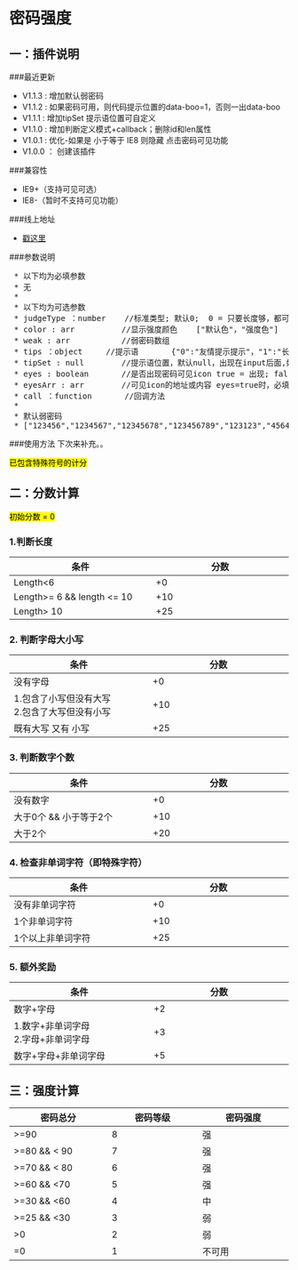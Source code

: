 # 密码强度

## 一：插件说明
###最近更新
- V1.1.3 :  增加默认弱密码
- V1.1.2 :  如果密码可用，则代码提示位置的data-boo=1，否则一出data-boo
- V1.1.1 :  增加tipSet 提示语位置可自定义
- V1.1.0 :  增加判断定义模式+callback；删除id和len属性
- V1.0.1 :  优化-如果是 小于等于 IE8 则隐藏 点击密码可见功能
- V1.0.0 ： 创建该插件
 
###兼容性
- IE9+（支持可见可选）
- IE8-（暂时不支持可见功能）

###线上地址
- [戳这里](http://whj.fayfox.com/demo/plugIn.passwordStrength/)

###参数说明
<pre>
 * 以下均为必填参数
 * 无
 *
 * 以下均为可选参数
 * judgeType ：number	//标准类型; 默认0;  0 = 只要长度够，都可以; 1 = 数字加字母组合
 * color : arr			//显示强度颜色	["默认色"，"强度色"]
 * weak : arr			//弱密码数组
 * tips ：object		//提示语		{"0":"友情提示提示"，"1":"长度不对","2":"弱密码，建议修改","3":"请输入数字+字母组合","success":"可用"}
 * tipSet : null		//提示语位置，默认null，出现在input后面,如果传入值，则出现在传入的值内
 * eyes : boolean		//是否出现密码可见icon true = 出现; false = 隐藏
 * eyesArr : arr 		//可见icon的地址或内容 eyes=true时，必填
 * call ：function		//回调方法
 *
 * 默认弱密码
 * ["123456","1234567","12345678","123456789","123123","456456","789789","asdasd","zxczxc","qweqwe","1234567890","789456","521521","888888","666666","000000"]
</pre>

###使用方法
下次来补充。。


<mark> 已包含特殊符号的计分</mark>
## 二：分数计算
<mark> 初始分数 = 0 </mark>
### 1.判断长度
<table>
	<thead>
		<tr>
			<th width="284">条件</th>
			<th width="284">分数</th>
		</tr>
	</thead>
	<tbody>
		<tr>
			<td>Length&lt;6</td>
			<td>+0</td>
		</tr>
		<tr>
			<td>Length&gt;= 6 &amp;&amp; length &lt;= 10</td>
			<td>+10</td>
		</tr>
		<tr>
			<td>Length&gt; 10</td>
			<td>+25</td>
		</tr>
	</tbody>
</table>

### 2. 判断字母大小写
<table>
	<thead>
		<tr>
			<th width="284">条件</th>
			<th width="284">分数</th>
		</tr>
	</thead>
	<tdoby>
		<tr>
			<td>没有字母</td>
			<td>+0</td>
		</tr>
		<tr>
			<td>1.包含了小写但没有大写<br />2.包含了大写但没有小写</td>
			<td>+10</td>
		</tr>
		<tr>
			<td>既有大写 又有 小写</td>
			<td>+25</td>
		</tr>
	</tbody>
</table>


### 3. 判断数字个数
<table>
	<thead>
		<tr>
			<th width="284">条件</th>
			<th width="284">分数</th>
		</tr>
	</thead>
	<tbody>
		<tr>
			<td>没有数字</td>
			<td>+0</td>
		</tr>
		<tr>
			<td>大于0个 &amp;&amp; 小于等于2个</td>
			<td>+10</td>
		</tr>
		<tr>
			<td>大于2个</td>
			<td>+20</td>
		</tr>
	</tbody>
</table>

### 4. 检查非单词字符（即特殊字符）

<table>
	<thead>
		<tr>
			<th width="284">条件</th>
			<th width="284">分数</th>
		</tr>
	</thead>
	<tbody>
		<tr>
			<td>没有非单词字符</td>
			<td>+0</td>
		</tr>
		<tr>
			<td>1个非单词字符</td>
			<td>+10</td>
		</tr>
		<tr>
			<td>1个以上非单词字符</td>
			<td>+25</td>
		</tr>
	</tbody>
</table>

### 5. 额外奖励
<table>
	<thead>
		<tr>
			<th width="284">条件</th>
			<th width="284">分数</th>
		</tr>
	</thead>
	<tbody>
		<tr>
			<td>数字+字母</td>
			<td>+2</td>
		</tr>
		<tr>
			<td>1.数字+非单词字母<br />2.字母+非单词字母</td>
			<td>+3</td>
		</tr>
		<tr>
			<td>数字+字母+非单词字母</td>
			<td>+5</td>
		</tr>
	</tbody>
</table>

## 三：强度计算

<table>
	<thead>
		<tr>
			<th width="284">密码总分</th>
			<th width="284">密码等级</th>
			<th width="284">密码强度</th>
		</tr>
	</thead>
	<tbody>
		<tr>
			<td>&gt;=90</td>
			<td>8</td>
			<td>强</td>
		</tr>
		<tr>
			<td>&gt;=80 &amp;&amp; &lt; 90</td>
			<td>7</td>
			<td>强</td>
		</tr>
		<tr>
			<td>&gt;=70 &amp;&amp; &lt; 80</td>
			<td>6</td>
			<td>强</td>
		</tr>
		<tr>
			<td>&gt;=60 &amp;&amp; &lt;70</td>
			<td>5</td>
			<td>强</td>
		</tr>
		<tr>
			<td>&gt;=30 &amp;&amp; &lt;60</td>
			<td>4</td>
			<td>中</td>
		</tr>
		<tr>
			<td>&gt;=25 &amp;&amp; &lt;30</td>
			<td>3</td>
			<td>弱</td>
		</tr>
		<tr>
			<td>&gt;0</td>
			<td>2</td>
			<td>弱</td>
		</tr>
		<tr>
			<td>=0</td>
			<td>1</td>
			<td>不可用</td>
		</tr>
	</tbody>
</table>
